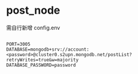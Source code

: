 # post_node

需自行新增 config.env

```

PORT=3005
DATABASE=mongodb+srv://account:<password>@cluster0.s2upn.mongodb.net/postList?retryWrites=true&w=majority
DATABASE_PASSWORD=password
```
